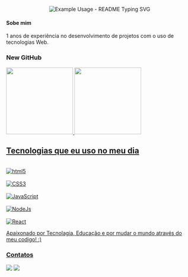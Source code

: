 <p align="center">
  <img src="https://readme-typing-svg.demolab.com/?lines=Hello!+My+Name+is+Witalon+Lopes!;I'am+Front-End+Developer!;Welcome+to+my+repositories!&font=Fira%20Code&center=true&width=380&height=50&duration=4000&pause=1000" alt="Example Usage - README Typing SVG">
</p>

#### Sobe mim
1 anos de experiência no desenvolvimento de projetos com o uso de tecnologias Web.

### New GitHub 

<div>
   <a href="https://github.com/devemdobro">
   <img height="180em" src="https://github-readme-stats.vercel.app/api?username=WitalonLopes&show_icons=true&theme=tokyonight&include_all_commits=true&count_private=true"/>
   <img height="180em" src="https://github-readme-stats.vercel.app/api/top-langs/?username=WitalonLopes&layout=compact&langs_count=6&theme=tokyonight"/>
</div>

## Tecnologias que eu uso no meu dia
<div style="display: inline_block"> <br/>
  <img aling="center" alt="html5" src="https://img.shields.io/badge/HTML5-E34F26?style=for-the-badge&logo=html5&logoColor=white" />
</div>
<div style="display: inline_block"> <br/>
  <img aling="center" alt="CSS3" src="https://img.shields.io/badge/CSS3-1572B6?style=for-the-badge&logo=css3&logoColor=white" />
</div>
<div style="display: inline_block"> <br/>
  <img aling="center" alt="JavaScript" src="https://img.shields.io/badge/JavaScript-F7DF1E?style=for-the-badge&logo=javascript&logoColor=black" />
</div>
<div style="display: inline_block"> <br/>
  <img aling="center" alt="NodeJs" src="https://img.shields.io/badge/Node.js-43853D?style=for-the-badge&logo=node.js&logoColor=white" />
</div>
<div style="display: inline_block"> <br/>
  <img aling="center" alt="React" src="https://img.shields.io/badge/React-20232A?style=for-the-badge&logo=react&logoColor=61DAFB" />
</div>

Apaixonado por Tecnolagia, Educação e por mudar o mundo através do meu codigo! :)

### Contatos

<a href="https://www.linkedin.com/in/witalon-teixeira-lopes/" target="_blank"><img src="https://img.shields.io/badge/-LinkedIn-%230077B5?style=for-the-badge&logo=linkedin&logoColor=white" target="_blank"></a>
<a href="https://instagram.com/witalon_lopes" target="_blank"><img src="https://img.shields.io/badge/-Instagram-%23E4405F?style=for-the-badge&logo=instagram&logoColor=white" target="_blank"></a>
